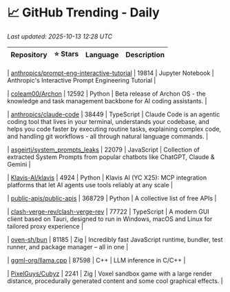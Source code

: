 # 📈 GitHub Trending - Daily

_Last updated: 2025-10-13 12:28 UTC_

| Repository | ⭐ Stars | Language | Description |
|------------|--------:|----------|-------------|

| [anthropics/prompt-eng-interactive-tutorial](https://github.com/anthropics/prompt-eng-interactive-tutorial) | 19814 | Jupyter Notebook | Anthropic's Interactive Prompt Engineering Tutorial |

| [coleam00/Archon](https://github.com/coleam00/Archon) | 12592 | Python | Beta release of Archon OS - the knowledge and task management backbone for AI coding assistants. |

| [anthropics/claude-code](https://github.com/anthropics/claude-code) | 38449 | TypeScript | Claude Code is an agentic coding tool that lives in your terminal, understands your codebase, and helps you code faster by executing routine tasks, explaining complex code, and handling git workflows - all through natural language commands. |

| [asgeirtj/system_prompts_leaks](https://github.com/asgeirtj/system_prompts_leaks) | 22079 | JavaScript | Collection of extracted System Prompts from popular chatbots like ChatGPT, Claude & Gemini |

| [Klavis-AI/klavis](https://github.com/Klavis-AI/klavis) | 4924 | Python | Klavis AI (YC X25): MCP integration platforms that let AI agents use tools reliably at any scale |

| [public-apis/public-apis](https://github.com/public-apis/public-apis) | 368729 | Python | A collective list of free APIs |

| [clash-verge-rev/clash-verge-rev](https://github.com/clash-verge-rev/clash-verge-rev) | 77722 | TypeScript | A modern GUI client based on Tauri, designed to run in Windows, macOS and Linux for tailored proxy experience |

| [oven-sh/bun](https://github.com/oven-sh/bun) | 81185 | Zig | Incredibly fast JavaScript runtime, bundler, test runner, and package manager – all in one |

| [ggml-org/llama.cpp](https://github.com/ggml-org/llama.cpp) | 87598 | C++ | LLM inference in C/C++ |

| [PixelGuys/Cubyz](https://github.com/PixelGuys/Cubyz) | 2241 | Zig | Voxel sandbox game with a large render distance, procedurally generated content and some cool graphical effects. |
